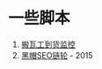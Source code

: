 # 一些脚本

1. [搬瓦工到货监控](https://github.com/LinJie-Guo/script/tree/bwg)  
2. [黑帽SEO链轮](https://github.com/LinJie-Guo/seo-links) - 2015

